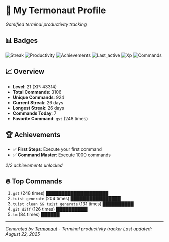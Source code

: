 # 🚀 My Termonaut Profile

*Gamified terminal productivity tracking*

## 📊 Badges

![Streak](https://img.shields.io/badge/Streak-26+days-blue?style=flat-square&logo=terminal&logoColor=white) ![Productivity](https://img.shields.io/badge/Productivity-80.0%25-green?style=flat-square&logo=terminal&logoColor=white) ![Achievements](https://img.shields.io/badge/Achievements-5%2F10-blue?style=flat-square&logo=terminal&logoColor=white) ![Last_active](https://img.shields.io/badge/Last+Active-3h+ago-green?style=flat-square&logo=terminal&logoColor=white) ![Xp](https://img.shields.io/badge/XP-Level+21+%2843314%2F48400%29-blue?style=flat-square&logo=terminal&logoColor=white) ![Commands](https://img.shields.io/badge/Commands-3106-blue?style=flat-square&logo=terminal&logoColor=white) 

## 📈 Overview

- **Level**: 21 (XP: 43314)
- **Total Commands**: 3106
- **Unique Commands**: 924
- **Current Streak**: 26 days
- **Longest Streak**: 26 days
- **Commands Today**: 7
- **Favorite Command**: `gst` (248 times)

## 🏆 Achievements

- ✅ **First Steps**: Execute your first command
- ✅ **Command Master**: Execute 1000 commands

*2/2 achievements unlocked*

## 🔥 Top Commands

1. `gst` (248 times) ████████████████████
2. `tuist generate` (204 times) ████████████████
3. `tuist clean && tuist generate` (131 times) ██████████
4. `git diff` (126 times) ██████████
5. `tm` (84 times) ██████

---

*Generated by [Termonaut](https://github.com/oiahoon/termonaut) - Terminal productivity tracker*
*Last updated: August 22, 2025*
